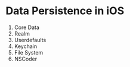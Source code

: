 # Data Persistence in iOS

1. Core Data
2. Realm
3. Userdefaults
4. Keychain
5. File System
6. NSCoder
